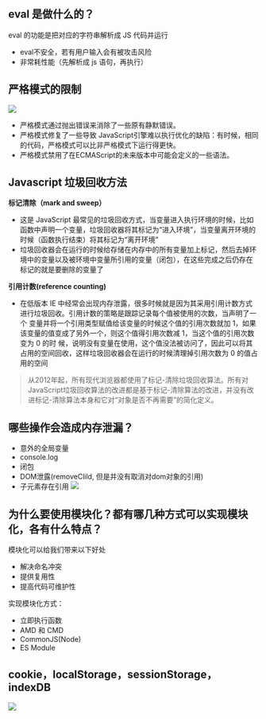 ## eval 是做什么的？

eval 的功能是把对应的字符串解析成 JS 代码并运行

+ eval不安全，若有用户输入会有被攻击风险
+ 非常耗性能（先解析成 js 语句，再执行）

## 严格模式的限制

![](http://dev.biubiupiu.cn/20191130170209.png)

+ 严格模式通过抛出错误来消除了一些原有静默错误。
+ 严格模式修复了一些导致 JavaScript引擎难以执行优化的缺陷：有时候，相同的代码，严格模式可以比非严格模式下运行得更快。
+ 严格模式禁用了在ECMAScript的未来版本中可能会定义的一些语法。

## Javascript 垃圾回收方法

**标记清除（mark and sweep）**

+ 这是 JavaScript 最常见的垃圾回收方式，当变量进入执行环境的时候，比如函数中声明一个变量，垃圾回收器将其标记为“进入环境”，当变量离开环境的时候（函数执行结束）将其标记为“离开环境”
+ 垃圾回收器会在运行的时候给存储在内存中的所有变量加上标记，然后去掉环境中的变量以及被环境中变量所引用的变量（闭包），在这些完成之后仍存在标记的就是要删除的变量了

**引用计数(reference counting)**

+ 在低版本 IE 中经常会出现内存泄露，很多时候就是因为其采用引用计数方式进行垃圾回收。引用计数的策略是跟踪记录每个值被使用的次数，当声明了一个 变量并将一个引用类型赋值给该变量的时候这个值的引用次数就加 1，如果该变量的值变成了另外一个，则这个值得引用次数减 1，当这个值的引用次数变为 0 的时 候，说明没有变量在使用，这个值没法被访问了，因此可以将其占用的空间回收，这样垃圾回收器会在运行的时候清理掉引用次数为 0 的值占用的空间

> 从2012年起，所有现代浏览器都使用了标记-清除垃圾回收算法。所有对JavaScript垃圾回收算法的改进都是基于标记-清除算法的改进，并没有改进标记-清除算法本身和它对“对象是否不再需要”的简化定义。

## 哪些操作会造成内存泄漏？

+ 意外的全局变量
+ console.log
+ 闭包
+ DOM泄露(removeClild, 但是并没有取消对dom对象的引用)
+ 子元素存在引用
  ![](http://dev.biubiupiu.cn/20191130174737.png)

## 为什么要使用模块化？都有哪几种方式可以实现模块化，各有什么特点？

模块化可以给我们带来以下好处

+ 解决命名冲突
+ 提供复用性
+ 提高代码可维护性

实现模块化方式：

+ 立即执行函数
+ AMD 和 CMD
+ CommonJS(Node)
+ ES Module

## cookie，localStorage，sessionStorage，indexDB

![](http://dev.biubiupiu.cn/20191130175232.png)